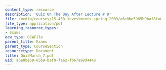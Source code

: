 ```yaml
---
content_type: resource
description: 'Quiz On The Day After Lecture # 9'
file: /media/courses/15-433-investments-spring-2003/a6e0be5985b9baf8fa62fb67a98d4448_QuizMarch_7.pdf
file_type: application/pdf
learning_resource_types:
- Exams
ocw_type: OCWFile
parent_title: Exams
parent_type: CourseSection
resourcetype: Document
title: QuizMarch_7.pdf
uid: a6e0be59-85b9-baf8-fa62-fb67a98d4448
---
```

